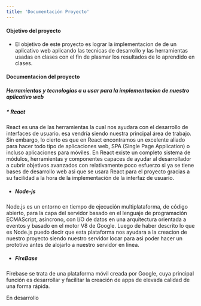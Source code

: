 ```yaml
---
title: 'Documentación Proyecto'
---
```


#### Objetivo del proyecto 
* El objetivo de este proyecto es lograr la implementacion de de un aplicativo web aplicando las tecnicas de desarrollo y las herramientas usadas en clases con el fin de plasmar los resultados de lo aprendido en clases.

#### Documentacion del proyecto

##### Herramientas y tecnologias a u usar para la implementacion de nuestro aplicativo web
##### * React <br>
React es una de las herramientas la cual nos ayudara con el desarrollo de interfaces de usuario.  esa vendría siendo nuestra principal área de trabajo. Sin embargo, lo cierto es que en React encontramos un excelente aliado para hacer todo tipo de aplicaciones web, SPA (Single Page Application) o incluso aplicaciones para móviles. En React existe un completo sistema de módulos, herramientas y componentes capaces de ayudar al desarrollador a cubrir objetivos avanzados con relativamente poco esfuerzo si ya se tiene bases de desarrollo web asi que se usara React para el proyecto gracias a su facilidad a la hora de la implementación de la interfaz de usuario.

* ##### Node-js<br>
Node.js es un entorno en tiempo de ejecución multiplataforma, de código abierto, para la capa del servidor basado en el lenguaje de programación ECMAScript, asíncrono, con I/O de datos en una arquitectura orientada a eventos y basado en el motor V8 de Google. Luego de haber descrito lo que es Node.js puedo decir que esta plataforma nos ayudara a la creacion de nuestro proyecto siendo nuestro servidor locar para asi poder hacer un prototivo antes de alojarlo a nuestro servidor en linea.

* ##### FireBase<br>
Firebase se trata de una plataforma móvil creada por Google, cuya principal función es desarrollar y facilitar la creación de apps de elevada calidad de una forma rápida.

En desarrollo